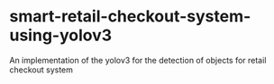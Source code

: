 # smart-retail-checkout-system-using-yolov3
An implementation of the yolov3 for the detection of objects for retail checkout system

